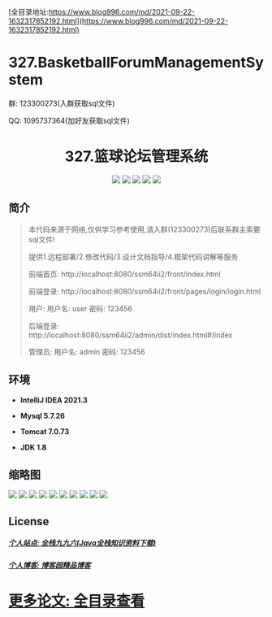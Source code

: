 [全目录地址:https://www.blog996.com/md/2021-09-22-1632317852192.html](https://www.blog996.com/md/2021-09-22-1632317852192.html)
# 327.BasketballForumManagementSystem

<p>群: 123300273(入群获取sql文件)</p>
<p>QQ: 1095737364(加好友获取sql文件)</p>

<p><h1 align="center">327.篮球论坛管理系统</h1></p>


<p align="center">
	<img src="https://img.shields.io/badge/jdk-1.8-orange.svg"/>
    <img src="https://img.shields.io/badge/spring-5.x-lightgrey.svg"/>
    <img src="https://img.shields.io/badge/springmvc-3.x-blue.svg"/>
    <img src="https://img.shields.io/badge/mybatis-5.x-yellow.svg"/>
    <img src="https://img.shields.io/badge/vue-3.x-blue.svg"/>
</p>

## 简介

> 本代码来源于网络,仅供学习参考使用,请入群(123300273)后联系群主索要sql文件!
>
> 提供1.远程部署/2.修改代码/3.设计文档指导/4.框架代码讲解等服务
>
> 前端首页: http://localhost:8080/ssm64ii2/front/index.html
>
> 前端登录: http://localhost:8080/ssm64ii2/front/pages/login/login.html
>
> 用户: 用户名: user 密码: 123456
>
> 后端登录: http://localhost:8080/ssm64ii2/admin/dist/index.html#/index
>
> 管理员: 用户名: admin 密码: 123456

## 环境

- <b>IntelliJ IDEA 2021.3</b>

- <b>Mysql 5.7.26</b>

- <b>Tomcat 7.0.73</b>

- <b>JDK 1.8</b>




## 缩略图

![](https://img2024.cnblogs.com/blog/588112/202401/588112-20240109122329151-100323020.png)
![](https://img2024.cnblogs.com/blog/588112/202401/588112-20240109122340557-2065718138.png)
![](https://img2024.cnblogs.com/blog/588112/202401/588112-20240109122352287-1557896873.png)
![](https://img2024.cnblogs.com/blog/588112/202401/588112-20240109122404416-379015276.png)
![](https://img2024.cnblogs.com/blog/588112/202401/588112-20240109122409390-1728764637.png)
![](https://img2024.cnblogs.com/blog/588112/202401/588112-20240109122413736-1193955162.png)
![](https://img2024.cnblogs.com/blog/588112/202401/588112-20240109122418145-570401977.png)
![](https://img2024.cnblogs.com/blog/588112/202401/588112-20240109122435957-440893540.png)
![](https://img2024.cnblogs.com/blog/588112/202401/588112-20240109122442997-561570813.png)
![](https://img2024.cnblogs.com/blog/588112/202401/588112-20240109122451468-43612003.png)




## License

##### [个人站点: 全栈九九六(Java全栈知识资料下载)](https://www.blog996.com/)
##### [个人博客: 博客园精品博客](https://www.cnblogs.com/yysbolg/)
# [更多论文: 全目录查看](https://www.blog996.com/md/2021-09-22-1632317852192.html)


